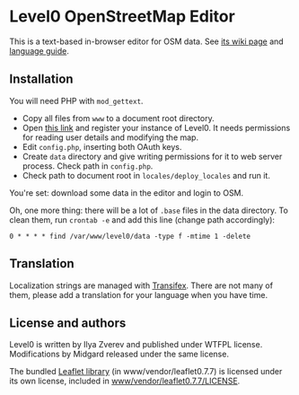# Level0 OpenStreetMap Editor

This is a text-based in-browser editor for OSM data. See [its wiki page](http://wiki.openstreetmap.org/wiki/Level0) and [language guide](http://wiki.openstreetmap.org/wiki/Level0L).

## Installation

You will need PHP with `mod_gettext`.

* Copy all files from `www` to a document root directory.
* Open [this link](http://www.openstreetmap.org/user/username/oauth_clients/new) and register your instance of Level0. It needs permissions for reading user details and modifying the map.
* Edit `config.php`, inserting both OAuth keys.
* Create `data` directory and give writing permissions for it to web server process. Check path in `config.php`.
* Check path to document root in `locales/deploy_locales` and run it.

You're set: download some data in the editor and login to OSM.

Oh, one more thing: there will be a lot of `.base` files in the data directory. To clean them, run `crontab -e` and add this line (change path accordingly):

    0 * * * * find /var/www/level0/data -type f -mtime 1 -delete

## Translation

Localization strings are managed with [Transifex](https://www.transifex.com/projects/p/level0/). There are not many of them, please add a translation for your language when you have time.

## License and authors

Level0 is written by Ilya Zverev and published under WTFPL license.
Modifications by Midgard released under the same license.

The bundled [Leaflet library](https://leafletjs.com/) (in www/vendor/leaflet0.7.7) is licensed under its own license, included in [www/vendor/leaflet0.7.7/LICENSE](www/vendor/leaflet0.7.7/LICENSE).
